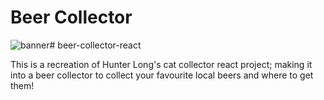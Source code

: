 # Beer Collector
![banner](https://i.imgur.com/juxPY8i.png)# beer-collector-react

This is a recreation of Hunter Long's cat collector react project; making it into a beer collector to collect your favourite local beers and where to get them!
